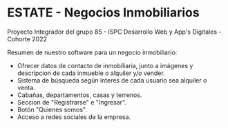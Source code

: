 # ESTATE - Negocios Inmobiliarios

Proyecto Integrador del grupo 85 - ISPC Desarrollo Web y App's Digitales - Cohorte 2022

Resumen de nuestro software para un negocio inmobiliario:

- Ofrecer datos de contacto de inmobiliaria, junto a imágenes y descripcion de cada inmueble o alquiler y/o vender.
- Sistema de búsqueda según interés de cada usuario sea alquiler o venta.
- Cabañas, departamentos, casas y terrenos.
- Seccion de "Registrarse" e "Ingresar".
- Botón "Quienes somos".
- Acceso a redes sociales de la empresa.
